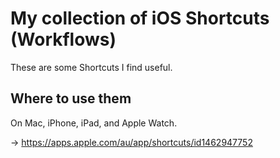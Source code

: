 # My collection of iOS Shortcuts (Workflows)
These are some Shortcuts I find useful.

## Where to use them
On Mac, iPhone, iPad, and Apple Watch.

→ https://apps.apple.com/au/app/shortcuts/id1462947752
